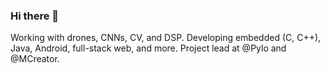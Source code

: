 ### Hi there 👋

Working with drones, CNNs, CV, and DSP. Developing embedded (C, C++), Java, Android, full-stack web, and more. Project lead at @Pylo and @MCreator.
